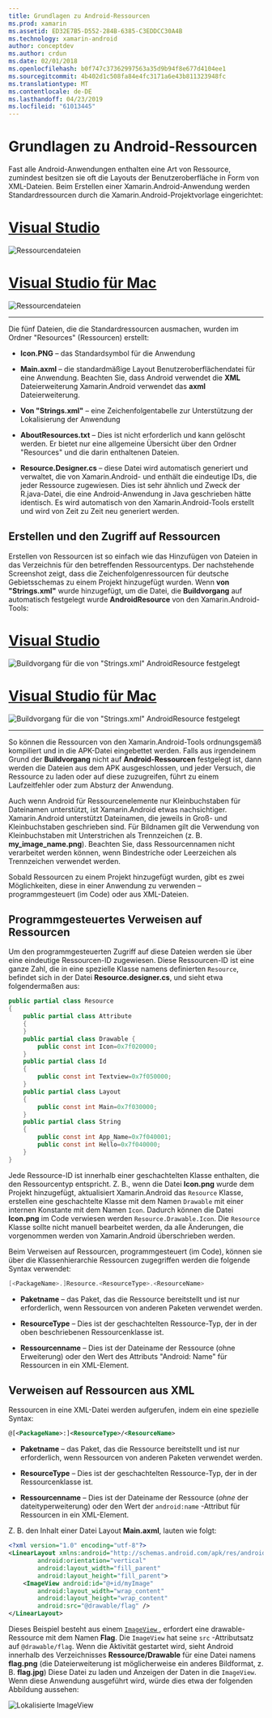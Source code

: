 ```yaml
---
title: Grundlagen zu Android-Ressourcen
ms.prod: xamarin
ms.assetid: ED32E7B5-D552-284B-6385-C3EDDCC30A4B
ms.technology: xamarin-android
author: conceptdev
ms.author: crdun
ms.date: 02/01/2018
ms.openlocfilehash: b0f747c37362997563a35d9b94f8e677d4104ee1
ms.sourcegitcommit: 4b402d1c508fa84e4fc3171a6e43b811323948fc
ms.translationtype: MT
ms.contentlocale: de-DE
ms.lasthandoff: 04/23/2019
ms.locfileid: "61013445"
---
```

# <a name="android-resource-basics"></a>Grundlagen zu Android-Ressourcen

Fast alle Android-Anwendungen enthalten eine Art von Ressource, zumindest besitzen sie oft die Layouts der Benutzeroberfläche in Form von XML-Dateien. Beim Erstellen einer Xamarin.Android-Anwendung werden Standardressourcen durch die Xamarin.Android-Projektvorlage eingerichtet:

# <a name="visual-studiotabwindows"></a>[Visual Studio](#tab/windows)

![Ressourcendateien](android-resource-basics-images/01-resource-files-vs.png)
 
# <a name="visual-studio-for-mactabmacos"></a>[Visual Studio für Mac](#tab/macos)

![Ressourcendateien](android-resource-basics-images/01-resource-files-xs.png)
 
-----

Die fünf Dateien, die die Standardressourcen ausmachen, wurden im Ordner "Resources" (Ressourcen) erstellt:

-  **Icon.PNG** &ndash; das Standardsymbol für die Anwendung

-  **Main.axml** &ndash; die standardmäßige Layout Benutzeroberflächendatei für eine Anwendung. Beachten Sie, dass Android verwendet die **XML** Dateierweiterung Xamarin.Android verwendet das **axml** Dateierweiterung.

-  **Von "Strings.xml"** &ndash; eine Zeichenfolgentabelle zur Unterstützung der Lokalisierung der Anwendung

-  **AboutResources.txt** &ndash; Dies ist nicht erforderlich und kann gelöscht werden. Er bietet nur eine allgemeine Übersicht über den Ordner "Resources" und die darin enthaltenen Dateien.

-  **Resource.Designer.cs** &ndash; diese Datei wird automatisch generiert und verwaltet, die von Xamarin.Android- und enthält die eindeutige IDs, die jeder Ressource zugewiesen. Dies ist sehr ähnlich und Zweck der R.java-Datei, die eine Android-Anwendung in Java geschrieben hätte identisch. Es wird automatisch von den Xamarin.Android-Tools erstellt und wird von Zeit zu Zeit neu generiert werden.


## <a name="creating-and-accessing-resources"></a>Erstellen und den Zugriff auf Ressourcen

Erstellen von Ressourcen ist so einfach wie das Hinzufügen von Dateien in das Verzeichnis für den betreffenden Ressourcentyps. Der nachstehende Screenshot zeigt, dass die Zeichenfolgenressourcen für deutsche Gebietsschemas zu einem Projekt hinzugefügt wurden. Wenn **von "Strings.xml"** wurde hinzugefügt, um die Datei, die **Buildvorgang** auf automatisch festgelegt wurde **AndroidResource** von den Xamarin.Android-Tools:

# <a name="visual-studiotabwindows"></a>[Visual Studio](#tab/windows)

![Buildvorgang für die von "Strings.xml" AndroidResource festgelegt](android-resource-basics-images/02-build-action-vs.png)
 
# <a name="visual-studio-for-mactabmacos"></a>[Visual Studio für Mac](#tab/macos)

![Buildvorgang für die von "Strings.xml" AndroidResource festgelegt](android-resource-basics-images/02-build-action-xs.png)
 
-----
 

So können die Ressourcen von den Xamarin.Android-Tools ordnungsgemäß kompiliert und in die APK-Datei eingebettet werden. Falls aus irgendeinem Grund der **Buildvorgang** nicht auf **Android-Ressourcen** festgelegt ist, dann werden die Dateien aus dem APK ausgeschlossen, und jeder Versuch, die Ressource zu laden oder auf diese zuzugreifen, führt zu einem Laufzeitfehler oder zum Absturz der Anwendung.

Auch wenn Android für Ressourcenelemente nur Kleinbuchstaben für Dateinamen unterstützt, ist Xamarin.Android etwas nachsichtiger. Xamarin.Android unterstützt Dateinamen, die jeweils in Groß- und Kleinbuchstaben geschrieben sind. Für Bildnamen gilt die Verwendung von Kleinbuchstaben mit Unterstrichen als Trennzeichen (z. B. **my\_image\_name.png**). Beachten Sie, dass Ressourcennamen nicht verarbeitet werden können, wenn Bindestriche oder Leerzeichen als Trennzeichen verwendet werden.

Sobald Ressourcen zu einem Projekt hinzugefügt wurden, gibt es zwei Möglichkeiten, diese in einer Anwendung zu verwenden &ndash; programmgesteuert (im Code) oder aus XML-Dateien.


## <a name="referencing-resources-programmatically"></a>Programmgesteuertes Verweisen auf Ressourcen

Um den programmgesteuerten Zugriff auf diese Dateien werden sie über eine eindeutige Ressourcen-ID zugewiesen. Diese Ressourcen-ID ist eine ganze Zahl, die in eine spezielle Klasse namens definierten `Resource`, befindet sich in der Datei **Resource.designer.cs**, und sieht etwa folgendermaßen aus:

```csharp
public partial class Resource
{
    public partial class Attribute
    {
    }
    public partial class Drawable {
        public const int Icon=0x7f020000;
    }
    public partial class Id
    {
        public const int Textview=0x7f050000;
    }
    public partial class Layout
    {
        public const int Main=0x7f030000;
    }
    public partial class String
    {
        public const int App_Name=0x7f040001;
        public const int Hello=0x7f040000;
    }
}
```

Jede Ressource-ID ist innerhalb einer geschachtelten Klasse enthalten, die den Ressourcentyp entspricht. Z. B., wenn die Datei **Icon.png** wurde dem Projekt hinzugefügt, aktualisiert Xamarin.Android das `Resource` Klasse, erstellen eine geschachtelte Klasse mit dem Namen `Drawable` mit einer internen Konstante mit dem Namen `Icon`.
Dadurch können die Datei **Icon.png** im Code verwiesen werden `Resource.Drawable.Icon`. Die `Resource` Klasse sollte nicht manuell bearbeitet werden, da alle Änderungen, die vorgenommen werden von Xamarin.Android überschrieben werden.

Beim Verweisen auf Ressourcen, programmgesteuert (im Code), können sie über die Klassenhierarchie Ressourcen zugegriffen werden die folgende Syntax verwendet:

```csharp
[<PackageName>.]Resource.<ResourceType>.<ResourceName>
```

-  **Paketname** &ndash; das Paket, das die Ressource bereitstellt und ist nur erforderlich, wenn Ressourcen von anderen Paketen verwendet werden.

-  **ResourceType** &ndash; Dies ist der geschachtelten Ressource-Typ, der in der oben beschriebenen Ressourcenklasse ist.

-  **Ressourcenname** &ndash; Dies ist der Dateiname der Ressource (ohne Erweiterung) oder den Wert des Attributs "Android: Name" für Ressourcen in ein XML-Element.


## <a name="referencing-resources-from-xml"></a>Verweisen auf Ressourcen aus XML

Ressourcen in eine XML-Datei werden aufgerufen, indem ein eine spezielle Syntax:

```xml
@[<PackageName>:]<ResourceType>/<ResourceName>
```

-  **Paketname** &ndash; das Paket, das die Ressource bereitstellt und ist nur erforderlich, wenn Ressourcen von anderen Paketen verwendet werden.

-  **ResourceType** &ndash; Dies ist der geschachtelten Ressource-Typ, der in der Ressourcenklasse ist.

-  **Ressourcenname** &ndash; Dies ist der Dateiname der Ressource (*ohne* der dateityperweiterung) oder den Wert der `android:name` -Attribut für Ressourcen in ein XML-Element.

Z. B. den Inhalt einer Datei Layout **Main.axml**, lauten wie folgt:

```xml
<?xml version="1.0" encoding="utf-8"?>
<LinearLayout xmlns:android="http://schemas.android.com/apk/res/android"
        android:orientation="vertical"
        android:layout_width="fill_parent"
        android:layout_height="fill_parent">
    <ImageView android:id="@+id/myImage"
        android:layout_width="wrap_content"
        android:layout_height="wrap_content"
        android:src="@drawable/flag" />
</LinearLayout>
```

Dieses Beispiel besteht aus einem [ `ImageView` ](https://github.com/xamarin/recipes/tree/master/Recipes/android/controls/imageview) , erfordert eine drawable-Ressource mit dem Namen **Flag**. Die `ImageView` hat seine `src` -Attributsatz auf `@drawable/flag`. Wenn die Aktivität gestartet wird, sieht Android innerhalb des Verzeichnisses **Ressource/Drawable** für eine Datei namens **flag.png** (die Dateierweiterung ist möglicherweise ein anderes Bildformat, z. B. **flag.jpg**) Diese Datei zu laden und Anzeigen der Daten in die `ImageView`.
Wenn diese Anwendung ausgeführt wird, würde dies etwa der folgenden Abbildung aussehen:

![Lokalisierte ImageView](android-resource-basics-images/03-localized-screenshot.png)
